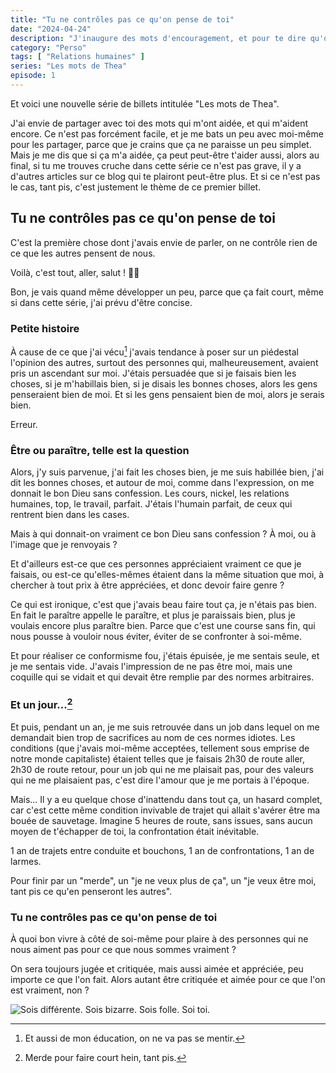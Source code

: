 ```yaml
---
title: "Tu ne contrôles pas ce qu'on pense de toi"
date: "2024-04-24"
description: "J'inaugure des mots d'encouragement, et pour te dire qu'on n'est pas seul·es à rencontrer certaines difficultés."
category: "Perso"
tags: [ "Relations humaines" ]
series: "Les mots de Thea"
episode: 1
---
```


Et voici une nouvelle série de billets intitulée "Les mots de Thea".

J'ai envie de partager avec toi des mots qui m'ont aidée, et qui m'aident encore. Ce n'est pas forcément facile, et
je me bats un peu avec moi-même pour les partager, parce que je crains que ça ne paraisse un peu simplet. Mais je me dis
que si ça m'a aidée, ça peut peut-être t'aider aussi, alors au final, si tu me trouves cruche dans cette série ce n'est
pas grave, il y a d'autres articles sur ce blog qui te plairont peut-être plus. Et si ce n'est pas le cas, tant pis,
c'est justement le thème de ce premier billet.

## Tu ne contrôles pas ce qu'on pense de toi

C'est la première chose dont j'avais envie de parler, on ne contrôle rien de ce que les autres pensent de nous.

Voilà, c'est tout, aller, salut ! 👋🏼

Bon, je vais quand même développer un peu, parce que ça fait court, même si dans cette série, j'ai prévu d'être concise.

### Petite histoire

À cause de ce que j'ai vécu[^1] j'avais tendance à poser sur un piédestal l'opinion des autres, surtout des personnes
qui, malheureusement, avaient pris un ascendant sur moi. J'étais persuadée que si je faisais bien les choses, si je
m'habillais bien, si je disais les bonnes choses, alors les gens penseraient bien de moi. Et si les gens pensaient bien
de moi, alors je serais bien.

[^1]: Et aussi de mon éducation, on ne va pas se mentir.

Erreur.

### Être ou paraître, telle est la question

Alors, j'y suis parvenue, j'ai fait les choses bien, je me suis habillée bien, j'ai dit les bonnes choses, et autour de
moi, comme dans l'expression, on me donnait le bon Dieu sans confession. Les cours, nickel, les relations humaines, top,
le travail, parfait. J'étais l'humain parfait, de ceux qui rentrent bien dans les cases.

Mais à qui donnait-on vraiment ce bon Dieu sans confession ? À moi, ou à l'image que je renvoyais ?

Et d'ailleurs est-ce que ces personnes appréciaient vraiment ce que je faisais, ou est-ce qu'elles-mêmes étaient dans
la même situation que moi, à chercher à tout prix à être appréciées, et donc devoir faire genre ?

Ce qui est ironique, c'est que j'avais beau faire tout ça, je n'étais pas bien. En fait le paraître appelle le paraître,
et plus je paraissais bien, plus je voulais encore plus paraître bien. Parce que c'est une course sans fin, qui nous
pousse à vouloir nous éviter, éviter de se confronter à soi-même.

Et pour réaliser ce conformisme fou, j'étais épuisée, je me sentais seule, et je me sentais vide. J'avais l'impression
de ne pas être moi, mais une coquille qui se vidait et qui devait être remplie par des normes arbitraires.

### Et un jour...[^2]

[^2]: Merde pour faire court hein, tant pis.

Et puis, pendant un an, je me suis retrouvée dans un job dans lequel on me demandait bien trop de sacrifices au nom de
ces normes idiotes. Les conditions (que j'avais moi-même acceptées, tellement sous emprise de notre monde capitaliste)
étaient telles que je faisais 2h30 de route aller, 2h30 de route retour, pour un job qui ne me plaisait pas, pour des
valeurs qui ne me plaisaient pas, c'est dire l'amour que je me portais à l'époque.

Mais... Il y a eu quelque chose d'inattendu dans tout ça, un hasard complet, car c'est cette même condition invivable de
trajet qui allait s'avérer être ma bouée de sauvetage. Imagine 5 heures de route, sans issues, sans aucun moyen de
t'échapper de toi, la confrontation était inévitable.

1 an de trajets entre conduite et bouchons, 1 an de confrontations, 1 an de larmes.

Pour finir par un "merde", un "je ne veux plus de ça", un "je veux être moi, tant pis ce qu'en penseront les autres".

### Tu ne contrôles pas ce qu'on pense de toi

À quoi bon vivre à côté de soi-même pour plaire à des personnes qui ne nous aiment pas pour ce que nous sommes
vraiment ?

On sera toujours jugée et critiquée, mais aussi aimée et appréciée, peu importe ce que l'on fait. Alors autant être
critiquée et aimée pour ce que l'on est vraiment, non ?

![Sois différente. Sois bizarre. Sois folle. Soi toi.](/posts/2024-04-24-tu-ne-controles-pas-ce-qu-on-pense-de-toi/sois-toi.jpg)